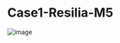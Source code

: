 # Case1-Resilia-M5

![image](https://user-images.githubusercontent.com/113726682/220336197-0288de90-1ec4-4956-bd4e-cb1746493bef.png)
